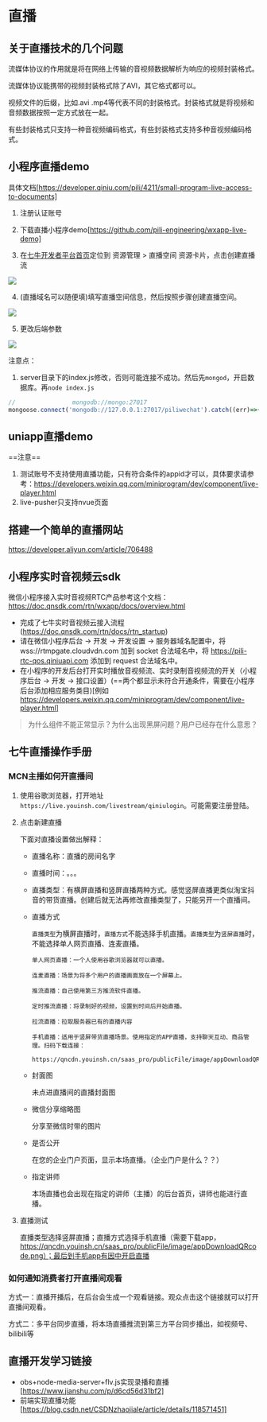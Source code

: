 # 直播
## 关于直播技术的几个问题

流媒体协议的作用就是将在网络上传输的音视频数据解析为响应的视频封装格式。

流媒体协议能携带的视频封装格式除了AVI，其它格式都可以。

视频文件的后缀，比如.avi .mp4等代表不同的封装格式。封装格式就是将视频和音频数据按照一定方式放在一起。

有些封装格式只支持一种音视频编码格式，有些封装格式支持多种音视频编码格式。

## 小程序直播demo
具体文档[https://developer.qiniu.com/pili/4211/small-program-live-access-to-documents]

1. 注册认证账号

2. 下载直播小程序demo[https://github.com/pili-engineering/wxapp-live-demo]

3. 在[七牛开发者平台首页](https://portal.qiniu.com/home)定位到 资源管理 > 直播空间 资源卡片，点击创建直播流
<img src="https://dn-odum9helk.qbox.me/FkjcHcu-caXemFVGVeJYs8MuC2Tz" />

4. (直播域名可以随便填)填写直播空间信息，然后按照步骤创建直播空间。
<img src="https://static01.imgkr.com/temp/5f74f44f78d3482680cdb562a490ea45.png"/>

5. 更改后端参数
<img src="https://sdk-release.qnsdk.com/1545722811576.jpg" />

注意点：

1. server目录下的index.js修改，否则可能连接不成功。然后先`mongod`，开启数据库。再`node index.js`

```js
//                mongodb://mongo:27017
mongoose.connect('mongodb://127.0.0.1:27017/piliwechat').catch((err)=>{console.log("xxxxxx",err,"xxxxx");});
```
## uniapp直播demo
==注意==

1. 测试账号不支持使用直播功能，只有符合条件的appid才可以，具体要求请参考：https://developers.weixin.qq.com/miniprogram/dev/component/live-player.html
2. live-pusher只支持nvue页面

## 搭建一个简单的直播网站
https://developer.aliyun.com/article/706488
## 小程序实时音视频云sdk

微信小程序接入实时音视频RTC产品参考这个文档：https://doc.qnsdk.com/rtn/wxapp/docs/overview.html

-  完成了七牛实时音视频云接入流程(https://doc.qnsdk.com/rtn/docs/rtn_startup)
- 请在微信小程序后台 -> 开发 -> 开发设置 -> 服务器域名配置中，将 wss://rtmpgate.cloudvdn.com 加到 socket 合法域名中，将 https://pili-rtc-qos.qiniuapi.com 添加到 request 合法域名中。
- 在小程序的开发后台打开实时播放音视频流、实时录制音视频流的开关（小程序后台 -> 开发 -> 接口设置）(==两个都显示未符合开通条件，需要在小程序后台添加相应服务类目)[例如 https://developers.weixin.qq.com/miniprogram/dev/component/live-player.html]

> 为什么组件不能正常显示？为什么出现黑屏问题？用户已经存在什么意思？

## 七牛直播操作手册

### MCN主播如何开直播间
1.  使用谷歌浏览器，打开地址`https://live.youinsh.com/livestream/qiniulogin`。可能需要注册登陆。

  
2.  点击新建直播


    下面对直播设置做出解释：

    -   直播名称：直播的房间名字
    
    -   直播时间：。。。
    
    - 直播类型：有横屏直播和竖屏直播两种方式。感觉竖屏直播更类似淘宝抖音的带货直播。创建后就无法再修改直播类型了，只能另开一个直播间。
    
    
    -   直播方式
    
        `直播类型`为横屏直播时，`直播方式`不能选择手机直播。`直播类型`为`竖屏直播`时，不能选择单人网页直播、连麦直播。
    
        ```shell
        单人网页直播：一个人使用谷歌浏览器就可以直播。
        
        连麦直播：场景为将多个用户的直播画面放在一个屏幕上。
        
        推流直播：自己使用第三方推流软件直播。
        
        定时推流直播：将录制好的视频，设置到时间后开始直播。
        
        拉流直播：拉取服务器已有的直播内容
        
        手机直播：适用于竖屏带货直播场景。使用指定的APP直播，支持聊天互动、商品管理。扫码下载连接：
        		https://qncdn.youinsh.cn/saas_pro/publicFile/image/appDownloadQRcode.png
        ```
    
    -   封面图
    
        未点进直播间的直播封面图
    
    -   微信分享缩略图
    
        分享至微信时带的图片
    
    -   是否公开
    
        在您的企业门户页面，显示本场直播。（企业门户是什么？？）
    
    -   指定讲师
    
        本场直播也会出现在指定的讲师（主播）的后台首页，讲师也能进行直播。
    
3.  直播测试

    直播类型选择竖屏直播；直播方式选择手机直播（需要下载app，https://qncdn.youinsh.cn/saas_pro/publicFile/image/appDownloadQRcode.png）；最后到手机app有因中开启直播

    

### 如何通知消费者打开直播间观看

方式一：直播开播后，在后台会生成一个观看链接。观众点击这个链接就可以打开直播间观看。



方式二：多平台同步直播，将本场直播推流到第三方平台同步播出，如视频号、bilibili等























## 直播开发学习链接

- obs+node-media-server+flv.js实现录播和直播[https://www.jianshu.com/p/d6cd56d31bf2]
- 前端实现直播功能[https://blog.csdn.net/CSDNzhaojiale/article/details/118571451]